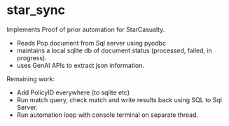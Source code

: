 # star_sync


Implements Proof of prior automation for StarCasualty.

- Reads Pop document from Sql server using pyodbc
- maintains a local sqlite db of document status (processed, failed, in progress).
- uses GenAI APIs to extract json information.

Remaining work:
-  Add PolicyID everywhere (to sqlite etc)
-  Run match query, check match and write results back using SQL to Sql Server.
-  Run automation loop with console terminal on separate thread. 

